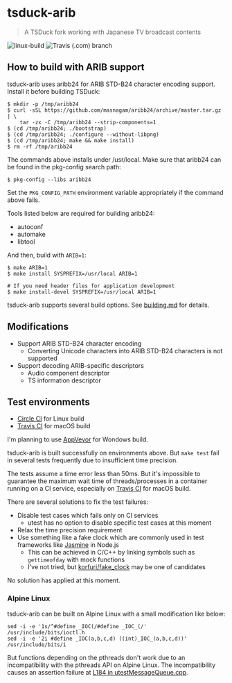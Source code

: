 # tsduck-arib

> A TSDuck fork working with Japanese TV broadcast contents

![linux-build](https://img.shields.io/circleci/build/github/masnagam/tsduck-arib/master.svg?label=linux-build)
![Travis (.com) branch](https://img.shields.io/travis/com/masnagam/tsduck-arib/master.svg?label=macos-build)

## How to build with ARIB support

tsduck-arib uses aribb24 for ARIB STD-B24 character encoding support.  Install
it before building TSDuck:

```consone
$ mkdir -p /tmp/aribb24
$ curl -sSL https://github.com/masnagam/aribb24/archive/master.tar.gz | \
    tar -zx -C /tmp/aribb24 --strip-components=1
$ (cd /tmp/aribb24; ./bootstrap)
$ (cd /tmp/aribb24; ./configure --without-libpng)
$ (cd /tmp/aribb24; make && make install)
$ rm -rf /tmp/aribb24
```

The commands above installs under /usr/local.  Make sure that aribb24 can be
found in the pkg-config search path:

```console
$ pkg-config --libs aribb24
```

Set the `PKG_CONFIG_PATH` environment variable appropriately if the command
above fails.

Tools listed below are required for building aribb24:

* autoconf
* automake
* libtool

And then, build with `ARIB=1`:

```console
$ make ARIB=1
$ make install SYSPREFIX=/usr/local ARIB=1

# If you need header files for application development
$ make install-devel SYSPREFIX=/usr/local ARIB=1
```

tsduck-arib supports several build options.  See [building.md] for details.

[building.md]: src/doc/building.md

## Modifications

* Support ARIB STD-B24 character encoding
  * Converting Unicode characters into ARIB STD-B24 characters is not supported
* Support decoding ARIB-specific descriptors
  * Audio component descriptor
  * TS information descriptor

## Test environments

* [Circle CI] for Linux build
* [Travis CI] for macOS build

I'm planning to use [AppVeyor] for Wondows build.

tsduck-arib is built successfully on environments above.  But `make test` fail
in several tests frequently due to insufficient time precision.

The tests assume a time error less than 50ms.  But it's impossible to guarantee
the maximum wait time of threads/processes in a container running on a CI
service, especially on [Travis CI] for macOS build.

There are several solutions to fix the test failures:

* Disable test cases which fails only on CI services
  * utest has no option to disable specific test cases at this moment
* Relax the time precision requirement
* Use something like a fake clock which are commonly used in test frameworks
  like [Jasmine] in Node.js
  * This can be achieved in C/C++ by linking symbols such as `gettimeofday`
    with mock functions
  * I've not tried, but [korfuri/fake_clock] may be one of candidates

No solution has applied at this moment.

[Circle CI]: https://circleci.com/gh/masnagam/tsduck-arib
[Travis CI]: https://travis-ci.com/masnagam/tsduck-arib
[AppVeyor]: https://ci.appveyor.com/project/masnagam/tsduck-arib
[Jasmine]: https://jasmine.github.io/api/edge/Clock.html
[korfuri/fake_clock]: https://github.com/korfuri/fake_clock

### Alpine Linux

tsduck-arib can be built on Alpine Linux with a small modification like below:

```console
sed -i -e '1s/^#define _IOC(/#define _IOC_(/' /usr/include/bits/ioctl.h
sed -i -e '2i #define _IOC(a,b,c,d) ((int)_IOC_(a,b,c,d))' /usr/include/bits/i
```

But functions depending on the pthreads don't work due to an incompatibility
with the pthreads API on Alpine Linux.  The incompatibility causes an assertion
failure at [L184 in utestMessageQueue.cpp].

[L184 in utestMessageQueue.cpp]: ./src/utest/utestMessageQueue.cpp#L184
